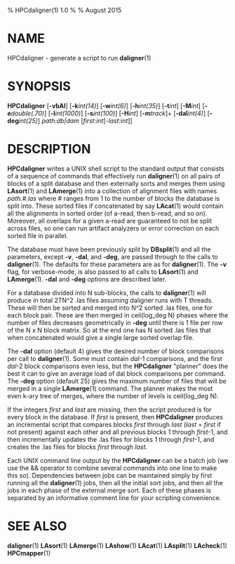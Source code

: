 % HPCdaligner(1) 1.0
%
% August 2015

# NAME

HPCdaligner - generate a script to run **daligner**(1)

# SYNOPSIS

**HPCdaligner** [**-vbAI**] [**-k***int(14)*] [**-w***int(6)*]
	[**-h***int(35)*] [**-t***int*] [**-M***int*]
	[**-e***double(.70)*] [**-l***int(1000)*] [**-s***int(100)*] [**-H***int*]
	[**-m***track*]+ [**-dal***int(4)*] [**-deg***int(25)*]
	*path:db|dam* [*first:int*[-*last:int*]]

# DESCRIPTION

**HPCdaligner** writes a UNIX shell script to the standard output that consists
of a sequence of commands that effectively run **daligner**(1) on all pairs of
blocks of a split database and then externally sorts and merges them using
**LAsort**(1) and **LAmerge**(1) into a collection of alignment files with
names *path.#.las* where # ranges from 1 to the number of blocks the database
is split into. These sorted files if concatenated by say **LAcat**(1)
would contain all the alignments in sorted order (of a-read, then b-read, and so on).
Moreover, all overlaps for a given a-read are guaranteed to not be split across
files, so one can run artifact analyzers or error correction on each sorted
file in parallel.

The database must have been previously split by **DBsplit**(1) and all the
parameters, except **-v**, **-dal**, and **-deg**, are passed through to the
calls to **daligner**(1). The defaults for these parameters are as for
**daligner**(1). The **-v** flag, for verbose-mode, is also passed to all
calls to **LAsort**(1) and **LAmerge**(1). **-dal** and **-deg** options are
described later.

For a database divided into N sub-blocks, the calls to **daligner**(1) will
produce in total 2TN^2 .las files assuming daligner runs with T threads.
These will then be sorted and merged into N^2 sorted .las files, one for each
block pair. These are then merged in ceil(log_deg N) phases where the number of
files decreases geometrically in **-deg** until there is 1 file per row of the
N x N block matrix. So at the end one has N sorted .las files that when
concatenated would give a single large sorted overlap file.

The **-dal** option (default 4) gives the desired number of block comparisons
per call to **daligner**(1). Some must contain *dal*-1 comparisons, and the
first *dal*-2 block comparisons even less, but the **HPCdaligner** "planner"
does the best it can to give an average load of dal block comparisons per
command. The **-deg** option (default 25) gives the maximum number of files
that will be merged in a single **LAmerge**(1) command. The planner makes the
most even k-ary tree of merges, where the number of levels is ceil(log_deg N).

If the integers *first* and *last* are missing, then the script produced
is for every block in the database. If *first* is present, then
**HPCdaligner** produces an incremental script that compares blocks *first*
through *last* (*last* = *first* if not present) against each other and all
previous blocks 1 through *first*-1, and then incrementally updates the .las
files for blocks 1 through *first*-1, and creates the .las files for
blocks *first* through *last*.

Each UNIX command line output by the **HPCdaligner** can be a batch job
(we use the && operator to combine several commands into one line to make this
so). Dependencies between jobs can be maintained simply by first running all
the **daligner**(1) jobs, then all the initial sort jobs, and then all the
jobs in each phase of the external merge sort. Each of these phases is
separated by an informative comment line for your scripting convenience.

# SEE ALSO

**daligner**(1)
**LAsort**(1)
**LAmerge**(1)
**LAshow**(1)
**LAcat**(1)
**LAsplit**(1)
**LAcheck**(1)
**HPCmapper**(1)
